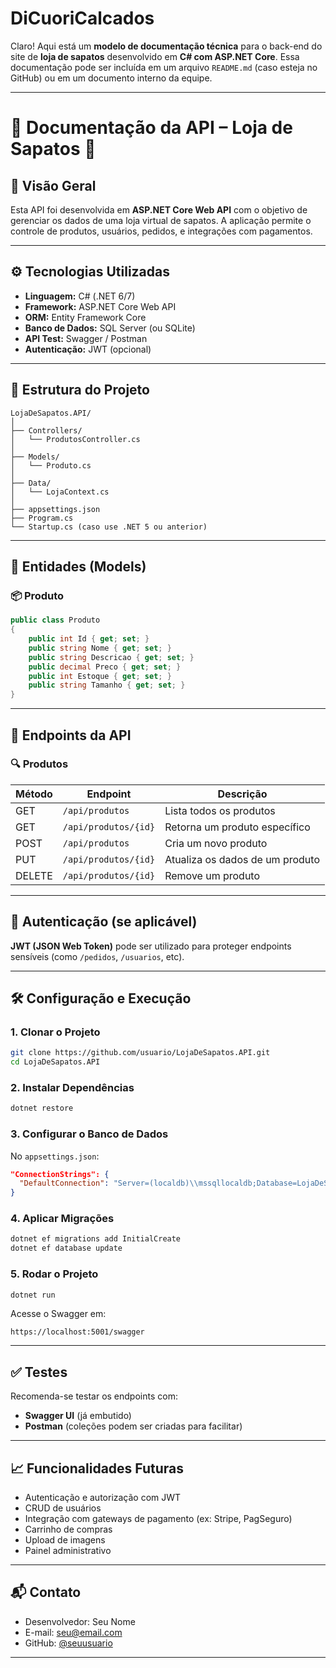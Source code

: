 # DiCuoriCalcados

Claro! Aqui está um **modelo de documentação técnica** para o back-end do site de **loja de sapatos** desenvolvido em **C# com ASP.NET Core**. Essa documentação pode ser incluída em um arquivo `README.md` (caso esteja no GitHub) ou em um documento interno da equipe.

---

# 📄 Documentação da API – Loja de Sapatos 👟

## 📌 Visão Geral

Esta API foi desenvolvida em **ASP.NET Core Web API** com o objetivo de gerenciar os dados de uma loja virtual de sapatos. A aplicação permite o controle de produtos, usuários, pedidos, e integrações com pagamentos.

---

## ⚙️ Tecnologias Utilizadas

* **Linguagem:** C# (.NET 6/7)
* **Framework:** ASP.NET Core Web API
* **ORM:** Entity Framework Core
* **Banco de Dados:** SQL Server (ou SQLite)
* **API Test:** Swagger / Postman
* **Autenticação:** JWT (opcional)

---

## 📁 Estrutura do Projeto

```
LojaDeSapatos.API/
│
├── Controllers/
│   └── ProdutosController.cs
│
├── Models/
│   └── Produto.cs
│
├── Data/
│   └── LojaContext.cs
│
├── appsettings.json
├── Program.cs
└── Startup.cs (caso use .NET 5 ou anterior)
```

---

## 🧱 Entidades (Models)

### 📦 Produto

```csharp
public class Produto
{
    public int Id { get; set; }
    public string Nome { get; set; }
    public string Descricao { get; set; }
    public decimal Preco { get; set; }
    public int Estoque { get; set; }
    public string Tamanho { get; set; }
}
```

---

## 🔌 Endpoints da API

### 🔍 Produtos

| Método | Endpoint             | Descrição                       |
| ------ | -------------------- | ------------------------------- |
| GET    | `/api/produtos`      | Lista todos os produtos         |
| GET    | `/api/produtos/{id}` | Retorna um produto específico   |
| POST   | `/api/produtos`      | Cria um novo produto            |
| PUT    | `/api/produtos/{id}` | Atualiza os dados de um produto |
| DELETE | `/api/produtos/{id}` | Remove um produto               |

---

## 🔐 Autenticação (se aplicável)

**JWT (JSON Web Token)** pode ser utilizado para proteger endpoints sensíveis (como `/pedidos`, `/usuarios`, etc).

---

## 🛠️ Configuração e Execução

### 1. Clonar o Projeto

```bash
git clone https://github.com/usuario/LojaDeSapatos.API.git
cd LojaDeSapatos.API
```

### 2. Instalar Dependências

```bash
dotnet restore
```

### 3. Configurar o Banco de Dados

No `appsettings.json`:

```json
"ConnectionStrings": {
  "DefaultConnection": "Server=(localdb)\\mssqllocaldb;Database=LojaDeSapatosDB;Trusted_Connection=True;"
}
```

### 4. Aplicar Migrações

```bash
dotnet ef migrations add InitialCreate
dotnet ef database update
```

### 5. Rodar o Projeto

```bash
dotnet run
```

Acesse o Swagger em:

```
https://localhost:5001/swagger
```

---

## ✅ Testes

Recomenda-se testar os endpoints com:

* **Swagger UI** (já embutido)
* **Postman** (coleções podem ser criadas para facilitar)

---

## 📈 Funcionalidades Futuras

* Autenticação e autorização com JWT
* CRUD de usuários
* Integração com gateways de pagamento (ex: Stripe, PagSeguro)
* Carrinho de compras
* Upload de imagens
* Painel administrativo

---

## 📬 Contato

* Desenvolvedor: Seu Nome
* E-mail: [seu@email.com](mailto:seu@email.com)
* GitHub: [@seuusuario](https://github.com/seuusuario)

---
